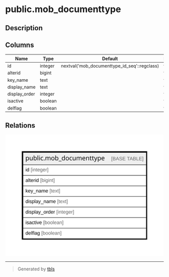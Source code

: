 # public.mob_documenttype

## Description

## Columns

| Name | Type | Default | Nullable | Children | Parents | Comment |
| ---- | ---- | ------- | -------- | -------- | ------- | ------- |
| id | integer | nextval('mob_documenttype_id_seq'::regclass) | false |  |  |  |
| alterid | bigint |  | true |  |  |  |
| key_name | text |  | true |  |  |  |
| display_name | text |  | true |  |  |  |
| display_order | integer |  | true |  |  |  |
| isactive | boolean |  | true |  |  |  |
| delflag | boolean |  | true |  |  |  |

## Relations

![er](public.mob_documenttype.svg)

---

> Generated by [tbls](https://github.com/k1LoW/tbls)
